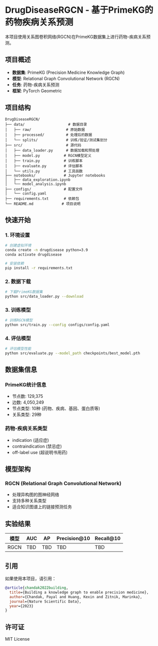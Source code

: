 # DrugDiseaseRGCN - 基于PrimeKG的药物疾病关系预测

本项目使用关系图卷积网络(RGCN)在PrimeKG数据集上进行药物-疾病关系预测。

## 项目概述

- **数据集**: PrimeKG (Precision Medicine Knowledge Graph)
- **模型**: Relational Graph Convolutional Network (RGCN)
- **任务**: 药物-疾病关系预测
- **框架**: PyTorch Geometric

## 项目结构

```
DrugDiseaseRGCN/
├── data/                    # 数据目录
│   ├── raw/                # 原始数据
│   ├── processed/          # 处理后的数据
│   └── splits/             # 训练/验证/测试集划分
├── src/                    # 源代码
│   ├── data_loader.py      # 数据加载和预处理
│   ├── model.py           # RGCN模型定义
│   ├── train.py           # 训练脚本
│   ├── evaluate.py        # 评估脚本
│   └── utils.py           # 工具函数
├── notebooks/             # Jupyter notebooks
│   ├── data_exploration.ipynb
│   └── model_analysis.ipynb
├── configs/               # 配置文件
│   └── config.yaml
├── requirements.txt       # 依赖包
└── README.md             # 项目说明
```

## 快速开始

### 1. 环境设置

```bash
# 创建虚拟环境
conda create -n drugdisease python=3.9
conda activate drugdisease

# 安装依赖
pip install -r requirements.txt
```

### 2. 数据下载

```bash
# 下载PrimeKG数据集
python src/data_loader.py --download
```

### 3. 训练模型

```bash
# 训练RGCN模型
python src/train.py --config configs/config.yaml
```

### 4. 评估模型

```bash
# 评估模型性能
python src/evaluate.py --model_path checkpoints/best_model.pth
```

## 数据集信息

### PrimeKG统计信息
- 节点数: 129,375
- 边数: 4,050,249
- 节点类型: 10种 (药物、疾病、基因、蛋白质等)
- 关系类型: 29种

### 药物-疾病关系类型
- indication (适应症)
- contraindication (禁忌症)
- off-label use (超说明书用药)

## 模型架构

### RGCN (Relational Graph Convolutional Network)
- 处理异构图的图神经网络
- 支持多种关系类型
- 适合知识图谱上的链接预测任务

## 实验结果

| 模型 | AUC | AP | Precision@10 | Recall@10 |
|------|-----|----|--------------|-----------|
| RGCN | TBD | TBD | TBD | TBD |

## 引用

如果使用本项目，请引用：

```bibtex
@article{chandak2022building,
  title={Building a knowledge graph to enable precision medicine},
  author={Chandak, Payal and Huang, Kexin and Zitnik, Marinka},
  journal={Nature Scientific Data},
  year={2023}
}
```

## 许可证

MIT License